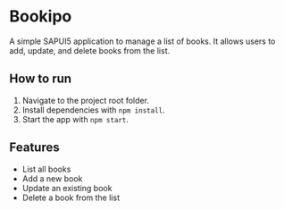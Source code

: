 # Bookipo

A simple SAPUI5 application to manage a list of books. It allows users to add, update, and delete books from the list.

## How to run

1. Navigate to the project root folder.
2. Install dependencies with `npm install`.
3. Start the app with `npm start`.

## Features

- List all books
- Add a new book
- Update an existing book
- Delete a book from the list

